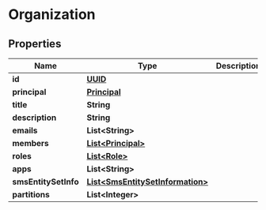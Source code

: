 

# Organization

## Properties

Name | Type | Description | Notes
------------ | ------------- | ------------- | -------------
**id** | [**UUID**](UUID.md) |  |  [optional]
**principal** | [**Principal**](Principal.md) |  |  [optional]
**title** | **String** |  |  [optional]
**description** | **String** |  |  [optional]
**emails** | **List&lt;String&gt;** |  |  [optional]
**members** | [**List&lt;Principal&gt;**](Principal.md) |  |  [optional]
**roles** | [**List&lt;Role&gt;**](Role.md) |  |  [optional]
**apps** | **List&lt;String&gt;** |  |  [optional]
**smsEntitySetInfo** | [**List&lt;SmsEntitySetInformation&gt;**](SmsEntitySetInformation.md) |  |  [optional]
**partitions** | **List&lt;Integer&gt;** |  |  [optional]




